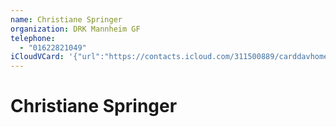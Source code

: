 ```yaml
---
name: Christiane Springer
organization: DRK Mannheim GF
telephone:
  - "01622821049"
iCloudVCard: '{"url":"https://contacts.icloud.com/311500889/carddavhome/card/67D4A517-41CC-4E16-B059-4B71F58A23B6.vcf","etag":"\"kmfhal1j\"","data":"BEGIN:VCARD\r\nVERSION:3.0\r\nFN:\r\nN:Springer;Christiane;;;\r\nUID:071463E8-EF71-44C3-A286-44F924E5901D\r\nPRODID:-//Apple Inc.//iOS 12.1//EN\r\nREV:2025-04-03T22:18:41Z\r\nORG:DRK Mannheim GF;\r\nTEL:01622821049\r\nEND:VCARD"}'
---
```

# Christiane Springer